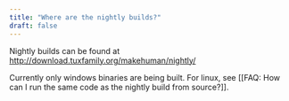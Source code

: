 ```yaml
---
title: "Where are the nightly builds?"
draft: false
---
```


Nightly builds can be found at http://download.tuxfamily.org/makehuman/nightly/

Currently only windows binaries are being built. For linux, see [[FAQ: How can I run the same code as the nightly build from source?]].